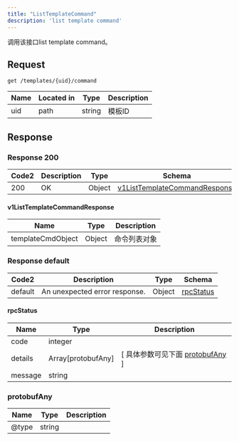 ```yaml
---
title: "ListTemplateCommand"
description: 'list template command'
---
```

调用该接口list template command。

## Request


```
get /templates/{uid}/command
```

| Name | Located in | Type | Description | 
| ---- | ---------- | ----------- | ----------- | 
| uid | path | string | 模板ID |  

## Response

### Response  200 
| Code2 | Description | Type | Schema |
| ---- | ----------- | ------ | ------ |
| 200 | OK | Object | [v1ListTemplateCommandResponse](#v1ListTemplateCommandResponse) |

#### v1ListTemplateCommandResponse

| Name | Type | Description | 
| ---- | ---- | ----------- |    
| templateCmdObject | Object | 命令列表对象   |   



### Response  default 
| Code2 | Description | Type | Schema |
| ---- | ----------- | ------ | ------ |
| default | An unexpected error response. | Object | [rpcStatus](#rpcStatus) |

#### rpcStatus

| Name | Type | Description | 
| ---- | ---- | ----------- |     
| code | integer |  |          
| details | Array[protobufAny] |  [ 具体参数可见下面 [protobufAny](#protobufAny) ] |       
| message | string |  |   

### protobufAny
| Name | Type | Description | 
| ---- | ---- | ----------- |     
| @type | string |  |   



